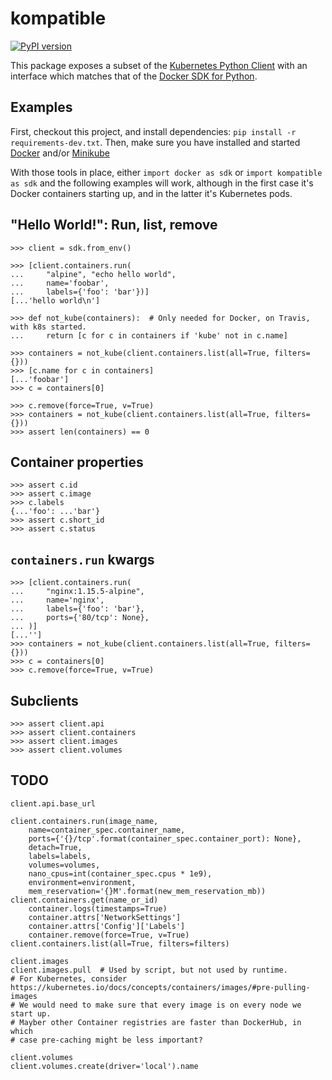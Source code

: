 # kompatible

[![PyPI version](https://badge.fury.io/py/kompatible.svg)](https://badge.fury.io/py/kompatible)

This package exposes a subset of the
[Kubernetes Python Client](https://github.com/kubernetes-client/python/)
with an interface which matches that of the
[Docker SDK for Python](https://docker-py.readthedocs.io/en/stable/).

## Examples

First, checkout this project, and install dependencies:
`pip install -r requirements-dev.txt`.
Then, make sure you have installed and started
[Docker](https://docs.docker.com/docker-for-mac/install/)
and/or [Minikube](https://kubernetes.io/docs/tutorials/hello-minikube/#create-a-minikube-cluster)

With those tools in place, either
`import docker as sdk` or `import kompatible as sdk`
and the following examples will work, although in the first case
it's Docker containers starting up,
and in the latter it's Kubernetes pods.

## "Hello World!": Run, list, remove

```
>>> client = sdk.from_env()

>>> [client.containers.run(
...     "alpine", "echo hello world",
...     name='foobar',
...     labels={'foo': 'bar'})]
[...'hello world\n']

>>> def not_kube(containers):  # Only needed for Docker, on Travis, with k8s started.
...     return [c for c in containers if 'kube' not in c.name]

>>> containers = not_kube(client.containers.list(all=True, filters={}))
>>> [c.name for c in containers]
[...'foobar']
>>> c = containers[0]

>>> c.remove(force=True, v=True)
>>> containers = not_kube(client.containers.list(all=True, filters={}))
>>> assert len(containers) == 0

```

## Container properties

```
>>> assert c.id
>>> assert c.image
>>> c.labels
{...'foo': ...'bar'}
>>> assert c.short_id
>>> assert c.status

```

## `containers.run` kwargs

```
>>> [client.containers.run(
...     "nginx:1.15.5-alpine",
...     name='nginx',
...     labels={'foo': 'bar'},
...     ports={'80/tcp': None},
... )]
[...'']
>>> containers = not_kube(client.containers.list(all=True, filters={}))
>>> c = containers[0]
>>> c.remove(force=True, v=True)

```

## Subclients

```
>>> assert client.api
>>> assert client.containers
>>> assert client.images
>>> assert client.volumes

```

## TODO

```
client.api.base_url

client.containers.run(image_name,
    name=container_spec.container_name,
    ports={'{}/tcp'.format(container_spec.container_port): None},
    detach=True,
    labels=labels,
    volumes=volumes,
    nano_cpus=int(container_spec.cpus * 1e9),
    environment=environment,
    mem_reservation='{}M'.format(new_mem_reservation_mb))
client.containers.get(name_or_id)
    container.logs(timestamps=True)
    container.attrs['NetworkSettings']
    container.attrs['Config']['Labels']
    container.remove(force=True, v=True)
client.containers.list(all=True, filters=filters)

client.images
client.images.pull  # Used by script, but not used by runtime.
# For Kubernetes, consider https://kubernetes.io/docs/concepts/containers/images/#pre-pulling-images
# We would need to make sure that every image is on every node we start up.
# Mayber other Container registries are faster than DockerHub, in which
# case pre-caching might be less important?

client.volumes
client.volumes.create(driver='local').name
```